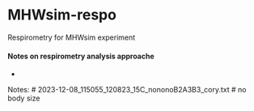# MHWsim-respo
Respirometry for MHWsim experiment

#### Notes on respirometry analysis approache
- 

Notes:       # 2023-12-08_115055_120823_15C_nononoB2A3B3_cory.txt # no body size
